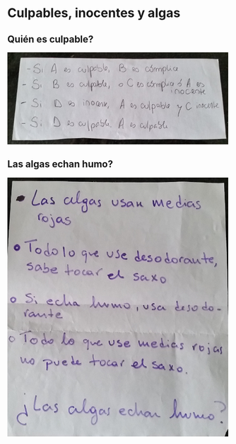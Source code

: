 Culpables, inocentes y algas
============================

Quién es culpable?
------------------

![](culpables_inocentes.jpg)

Las algas echan humo?
---------------------

![](algas.jpg)
